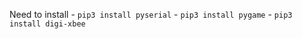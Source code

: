 Need to install
    - `pip3 install pyserial`
    - `pip3 install pygame`
    - `pip3 install digi-xbee`
